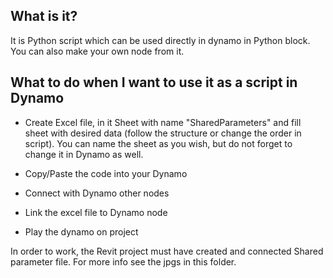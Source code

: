 ## What is it?

It is Python script which can be used directly in dynamo in Python block. You can also make your own node from it.

## What to do when I want to use it as a script in Dynamo

* Create Excel file, in it Sheet with name "SharedParameters" and fill sheet with desired data (follow the structure or change the order in script).
You can name the sheet as you wish, but do not forget to change it in Dynamo as well.

* Copy/Paste the code into your Dynamo
* Connect with Dynamo other nodes
* Link the excel file to Dynamo node
* Play the dynamo on project

In order to work, the Revit project must have created and connected Shared parameter file.
For more info see the jpgs in this folder.
